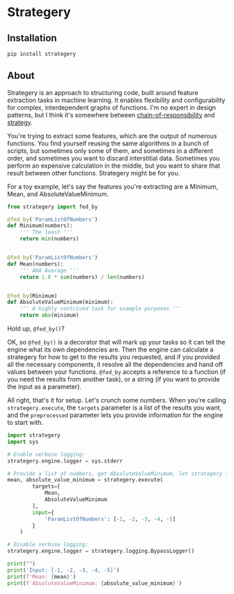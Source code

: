 # Strategery

## Installation
```bash
pip install strategery
```

## About
Strategery is an approach to structuring code, built around feature extraction tasks in machine learning. It enables flexibility and configurability for complex, interdependent graphs of functions. I'm no expert in design patterns, but I think it's somewhere between [chain-of-responsibility](https://en.wikipedia.org/wiki/Chain-of-responsibility_pattern) and [strategy](https://en.wikipedia.org/wiki/Strategy_pattern).

You're trying to extract some features, which are the output of numerous functions. You find yourself reusing the same algorithms in a bunch of scripts, but sometimes only some of them, and sometimes in a different order, and sometimes you want to discard interstitial data. Sometimes you perform an expensive calculation in the middle, but you want to share that result between other functions. Strategery might be for you.

For a toy example, let's say the features you're extracting are a Minimum, Mean, and AbsoluteValueMinimum.

```python
from strategery import fed_by

@fed_by('ParamListOfNumbers')
def Minimum(numbers):
    ''' The least '''
    return min(numbers)


@fed_by('ParamListOfNumbers')
def Mean(numbers):
    ''' AKA Average '''
    return 1.0 * sum(numbers) / len(numbers)


@fed_by(Minimum)
def AbsoluteValueMinimum(minimum):
    ''' A highly contrived task for example purposes '''
    return abs(minimum)
```

Hold up, `@fed_by()`?

OK, so `@fed_by()` is a decorator that will mark up your tasks so it can tell the engine what its own dependencies are. Then the engine can calculate a strategery for how to get to the results you requested, and if you provided all the necessary components, it resolve all the dependencies and hand off values between your functions. `@fed_by` accepts a reference to a function (if you need the results from another task), or a string (if you want to provide the input as a parameter).

All right, that's it for setup. Let's crunch some numbers. When you're calling `strategery.execute`, the `targets` parameter is a list of the results you want, and the `preprocessed` parameter lets you provide information for the engine to start with.

```python
import strategery
import sys

# Enable verbose logging:
strategery.engine.logger = sys.stderr

# Provide a list of numbers, get AbsoluteValueMinimum, let strategery figure out the rest.
mean, absolute_value_minimum = strategery.execute(
        targets=[
            Mean,
            AbsoluteValueMinimum
        ],
        input={
            'ParamListOfNumbers': [-1, -2, -3, -4, -5]
        }
    )

# Disable verbose logging:
strategery.engine.logger = strategery.logging.BypassLogger()

print("")
print('Input: [-1, -2, -3, -4, -5]')
print(f'Mean: {mean}')
print(f'AbsoluteValueMinimum: {absolute_value_minimum}')

```
